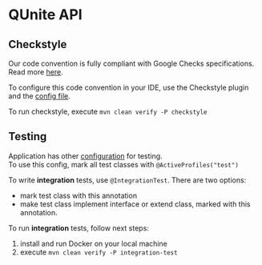 # QUnite API

## Checkstyle

Our code convention is fully compliant with Google Checks specifications. 
Read more [here](https://google.github.io/styleguide/javaguide.html).

To configure this code convention in your IDE, 
use the Checkstyle plugin and the [config file](config/checkstyle.xml).

To run checkstyle, execute `mvn clean verify -P checkstyle`

## Testing

Application has other [configuration](src/main/resources/application-test.properties) for testing.\
To use this config, mark all test classes with `@ActiveProfiles("test")`

To write **integration** tests, use `@IntegrationTest`. There are two options:
- mark test class with this annotation
- make test class implement interface or extend class, marked with this annotation.

To run **integration** tests, follow next steps:
1. install and run Docker on your local machine
2. execute `mvn clean verify -P integration-test`
